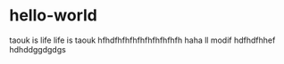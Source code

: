 # hello-world
taouk is life
life is taouk
hfhdfhfhfhfhfhfhfhfhfh
haha
ll
modif hdfhdfhhef
hdhddggdgdgs
